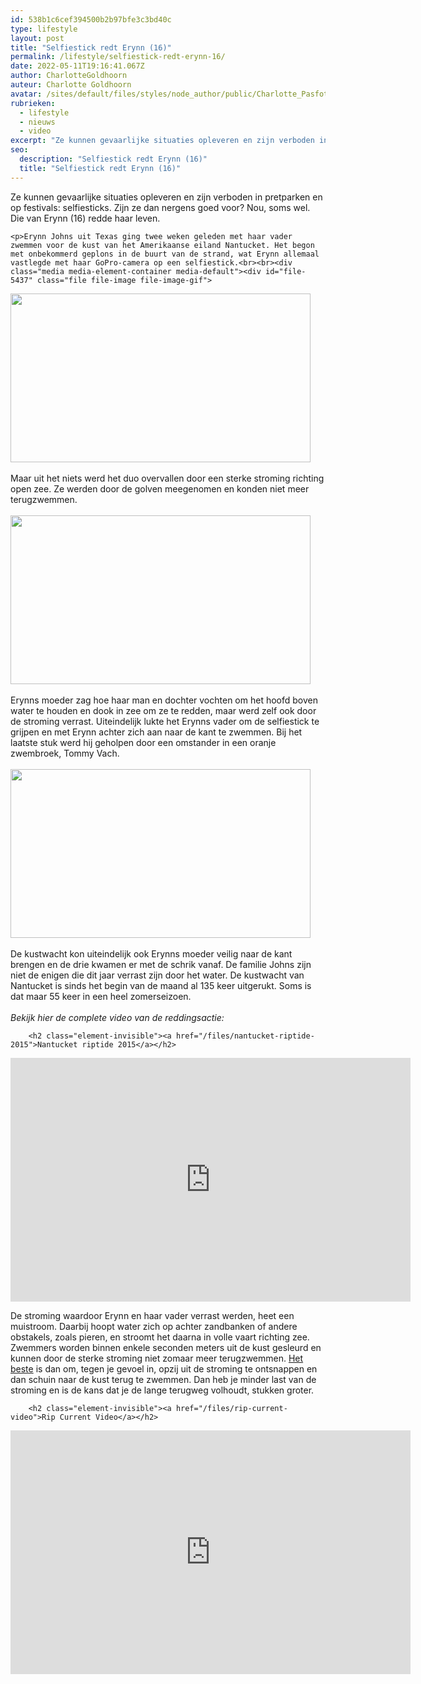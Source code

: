 ```yaml
---
id: 538b1c6cef394500b2b97bfe3c3bd40c
type: lifestyle
layout: post
title: "Selfiestick redt Erynn (16)"
permalink: /lifestyle/selfiestick-redt-erynn-16/
date: 2022-05-11T19:16:41.067Z
author: CharlotteGoldhoorn
auteur: Charlotte Goldhoorn
avatar: /sites/default/files/styles/node_author/public/Charlotte_PasfotoDSC01555%20EXTRA.jpg?itok=Uh1_j08g
rubrieken:
  - lifestyle
  - nieuws
  - video
excerpt: "Ze kunnen gevaarlijke situaties opleveren en zijn verboden in pretparken en op festivals: selfiesticks. Zijn ze dan nergens goed voor? Nou, soms wel. Die van Erynn (16) redde haar leven.  "
seo:
  description: "Selfiestick redt Erynn (16)"
  title: "Selfiestick redt Erynn (16)"
---
```

Ze kunnen gevaarlijke situaties opleveren en zijn verboden in pretparken en op festivals: selfiesticks. Zijn ze dan nergens goed voor? Nou, soms wel. Die van Erynn (16) redde haar leven.  

    <p>Erynn Johns uit Texas ging twee weken geleden met haar vader zwemmen voor de kust van het Amerikaanse eiland Nantucket. Het begon met onbekommerd geplons in de buurt van de strand, wat Erynn allemaal vastlegde met haar GoPro-camera op een selfiestick.<br><br><div class="media media-element-container media-default"><div id="file-5437" class="file file-image file-image-gif">

        
  
  <div class="content">
    <img height="270" width="480" class="media-element file-default" src="/sites/default/files/vZ9j1l.gif" alt="">  </div>

  
</div>
</div><br>Maar uit het niets werd het duo overvallen door een sterke stroming richting open zee. Ze werden door de golven meegenomen en konden niet meer terugzwemmen.<br><br><div class="media media-element-container media-default"><div id="file-5438" class="file file-image file-image-gif">

        
  
  <div class="content">
    <img height="270" width="480" class="media-element file-default" src="/sites/default/files/vMZqWP.gif" alt="">  </div>

  
</div>
</div><br>Erynns moeder zag hoe haar man en dochter vochten om het hoofd boven water te houden en dook in zee om ze te redden, maar werd zelf ook door de stroming verrast. Uiteindelijk lukte het Erynns vader om de selfiestick te grijpen en met Erynn achter zich aan naar de kant te zwemmen. Bij het laatste stuk werd hij geholpen door een omstander in een oranje zwembroek, Tommy Vach.<br><br><div class="media media-element-container media-default"><div id="file-5439" class="file file-image file-image-gif">

        
  
  <div class="content">
    <img height="270" width="480" class="media-element file-default" src="/sites/default/files/vbNLkl.gif" alt="">  </div>

  
</div>
</div><br>De kustwacht kon uiteindelijk ook Erynns moeder veilig naar de kant brengen en de drie kwamen er met de schrik vanaf. De familie Johns zijn niet de enigen die dit jaar verrast zijn door het water. De kustwacht van Nantucket is sinds het begin van de maand al 135 keer uitgerukt. Soms is dat maar 55 keer in een heel zomerseizoen.<br><br><em>Bekijk hier de complete video van de reddingsactie:</em>
<p><div class="media media-element-container media-default"><div id="file-5440" class="file file-video file-video-youtube">

        <h2 class="element-invisible"><a href="/files/nantucket-riptide-2015">Nantucket riptide 2015</a></h2>
    
  
  <div class="content">
    <div class="media-youtube-video media-element file-default media-youtube-1">
  <iframe class="media-youtube-player" width="640" height="390" title="Nantucket riptide 2015" src="https://www.youtube.com/embed/0XDFLGpaKmQ?wmode=opaque&controls=" name="Nantucket riptide 2015" frameborder="0" allowfullscreen="">Video van Nantucket riptide 2015</iframe>
</div>
  </div>

  
</div>
</div>
<p>De stroming waardoor Erynn en haar vader verrast werden, heet een muistroom. Daarbij hoopt water zich op achter zandbanken of andere obstakels, zoals pieren, en stroomt het daarna in volle vaart richting zee. Zwemmers worden binnen enkele seconden meters uit de kust gesleurd en kunnen door de sterke stroming niet zomaar meer terugzwemmen. <a href="http://www.ripcurrents.noaa.gov/brochures/rip_brochure_crop_final.pdf" target="_blank">Het beste</a> is dan om, tegen je gevoel in, opzij uit de stroming te ontsnappen en dan schuin naar de kust terug te zwemmen. Dan heb je minder last van de stroming en is de kans dat je de lange terugweg volhoudt, stukken groter.</p>
<p><div class="media media-element-container media-default"><div id="file-5448" class="file file-video file-video-youtube">

        <h2 class="element-invisible"><a href="/files/rip-current-video">Rip Current Video</a></h2>
    
  
  <div class="content">
    <div class="media-youtube-video media-element file-default media-youtube-2">
  <iframe class="media-youtube-player" width="640" height="390" title="Rip Current Video" src="https://www.youtube.com/embed/-z7_2J7dGL0?wmode=opaque&controls=" name="Rip Current Video" frameborder="0" allowfullscreen="">Video van Rip Current Video</iframe>
</div>
  </div>

  
</div>
</div>  
